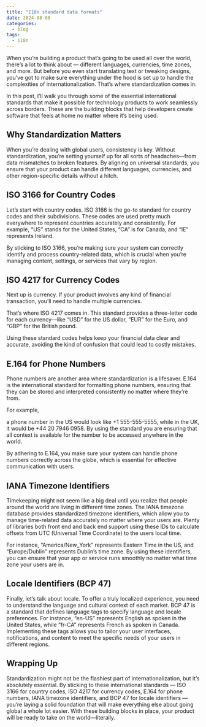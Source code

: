 ```yaml
---
title: "I18n standard data formats"
date: 2024-08-08 
categories:
  - blog
tags:
  - i18n
---
```


When you’re building a product that’s going to be used all over the world, there’s a lot to think about — different languages, currencies, time zones, and more. But before you even start translating text or tweaking designs, you’ve got to make sure everything under the hood is set up to handle the complexities of internationalization. That’s where standardization comes in.

In this post, I’ll walk you through some of the essential international standards that make it possible for technology products to work seamlessly across borders. These are the building blocks that help developers create software that feels at home no matter where it’s being used.

## Why Standardization Matters

When you’re dealing with global users, consistency is key. Without standardization, you’re setting yourself up for all sorts of headaches—from data mismatches to broken features. By aligning on universal standards, you ensure that your product can handle different languages, currencies, and other region-specific details without a hitch.

## ISO 3166 for Country Codes
Let’s start with country codes. ISO 3166 is the go-to standard for country codes and their subdivisions. These codes are used pretty much everywhere to represent countries accurately and consistently. For example, “US” stands for the United States, “CA” is for Canada, and “IE” represents Ireland. 

By sticking to ISO 3166, you’re making sure your system can correctly identify and process country-related data, which is crucial when you’re managing content, settings, or services that vary by region. 

## ISO 4217 for Currency Codes
Next up is currency. If your product involves any kind of financial transaction, you’ll need to handle multiple currencies. 


That’s where ISO 4217 comes in. This standard provides a three-letter code for each currency—like “USD” for the US dollar, “EUR” for the Euro, and “GBP” for the British pound. 

Using these standard codes helps keep your financial data clear and accurate, avoiding the kind of confusion that could lead to costly mistakes.

## E.164 for Phone Numbers
Phone numbers are another area where standardization is a lifesaver. E.164 is the international standard for formatting phone numbers, ensuring that they can be stored and interpreted consistently no matter where they’re from. 

For example, 

a phone number in the US would look like +1 555-555-5555, while in the UK, it would be +44 20 7946 0958. By using the standard you are ensuring that all context is available for the number to be accessed anywhere in the world. 


By adhering to E.164, you make sure your system can handle phone numbers correctly across the globe, which is essential for effective communication with users.

## IANA Timezone Identifiers
Timekeeping might not seem like a big deal until you realize that people around the world are living in different time zones. The IANA timezone database provides standardized timezone identifiers, which allow you to manage time-related data accurately no matter where your users are. Plenty of libraries both front end and back end support using these IDs to calculate offsets from UTC (Universal Time Coordinate) to the users local time.


For instance, “America/New_York” represents Eastern Time in the US, and “Europe/Dublin” represents Dublin’s time zone. By using these identifiers, you can ensure that your app or service runs smoothly no matter what time zone your users are in.

## Locale Identifiers (BCP 47)
Finally, let’s talk about locale. To offer a truly localized experience, you need to understand the language and cultural context of each market. BCP 47 is a standard that defines language tags to specify language and locale preferences. For instance, “en-US” represents English as spoken in the United States, while “fr-CA” represents French as spoken in Canada. Implementing these tags allows you to tailor your user interfaces, notifications, and content to meet the specific needs of your users in different regions.

## Wrapping Up
Standardization might not be the flashiest part of internationalization, but it’s absolutely essential. By sticking to these international standards — ISO 3166 for country codes, ISO 4217 for currency codes, E.164 for phone numbers, IANA timezone identifiers, and BCP 47 for locale identifiers — you’re laying a solid foundation that will make everything else about going global a whole lot easier. With these building blocks in place, your product will be ready to take on the world—literally.






